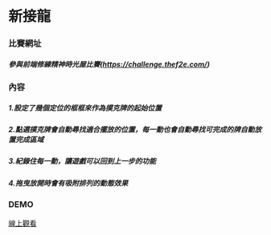 # 新接龍
### 比賽網址
##### 參與前端修練精神時光屋比賽(https://challenge.thef2e.com/)
### 內容
##### 1.設定了幾個定位的框框來作為撲克牌的起始位置
##### 2.點選撲克牌會自動尋找適合擺放的位置，每一動也會自動尋找可完成的牌自動放置完成區域
##### 3.紀錄住每一動，讓遊戲可以回到上一步的功能
##### 4.拖曳放開時會有吸附排列的動態效果
### DEMO
[線上觀看](https://startail007.github.io/FREECELL/)

